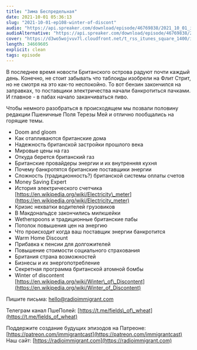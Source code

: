 ```yaml
---
title: "Зима Беспредельная"
date: 2021-10-01 05:36:13
slug: "2021-10-01-ep108-winter-of-discont"
audio: "https://api.spreaker.com/download/episode/46769838/2021_10_01_icast_ep108_winter_of_discontent.mp3"
audioAlternative: "https://api.spreaker.com/download/episode/46769838/2021_10_01_icast_ep108_winter_of_discontent.mp3"
cover: "https://d3wo5wojvuv7l.cloudfront.net/t_rss_itunes_square_1400/images.spreaker.com/original/9f6e48518aa6e0fd28e53a2225e81284.jpg"
length: 34669605
explicit: clean
tags: episode
---
```


В последнее время новости Британского острова радуют почти каждый день. Конечно, не стоит забывать что таблоиды изобрели на Флит Стрит, но не смотря на это как-то неспокойно. То вот бензин закончился на заправках, то поставщики электричества начали банкротиться пачками. И главное - в пабах начало заканчиваться пиво.  
  
Чтобы немного разобраться в происходящем мы позвали половину редакции Пшеничные Поля Терезы Мей и отлично пообщались на горящие темы.  
  
* Doom and gloom  
* Как отапливаются британские дома  
* Надежность британской застройки прошлого века  
* Мировые цены на газ  
* Откуда берется британский газ  
* Британские провайдеры энергии и их внутренняя кухня  
* Почему банкротятся британские поставщики энергии  
* Сложность (традиционность?) британской системы оплаты счетов  
* Money Saving Expert  
* История электрического счетчика [https://en.wikipedia.org/wiki/Electricity\_meter](https://en.wikipedia.org/wiki/Electricity_meter)  
* Кризис нехватки водителей грузовиков  
* В Макдональдсе закончились милкшейки  
* Wetherspoons и традиционные британские пабы  
* Потолок повышения цен на энергию  
* Что происходит когда ваш поставщик энергии банкротится  
* Warm Home Discount  
* Прибавка к пенсии для долгожителей  
* Повышение стоимости социального страхования  
* Британия страна возможностей  
* Бизнесы и их энергопотребление  
* Секретная программа британской атомной бомбы  
* Winter of discontent [https://en.wikipedia.org/wiki/Winter\_of\_Discontent](https://en.wikipedia.org/wiki/Winter_of_Discontent)  
  
Пишите письма: [hello@radioimmigrant.com](mailto:hello@radioimmigrant.com)  
  
Телеграм канал ПшеПолей: [https://t.me/fields\_of\_wheat](https://t.me/fields_of_wheat)  
  
Поддержите создание будущих эпизодов на Патреоне: [https://patreon.com/immigrantcast](https://patreon.com/immigrantcast)  
Наш сайт: [https://radioimmigrant.com](https://radioimmigrant.com)
